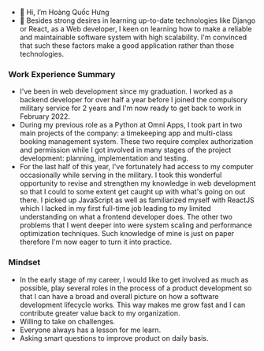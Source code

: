 - 👋 Hi, I’m Hoàng Quốc Hưng
- 🌱 Besides strong desires in learning up-to-date technologies like Django or React, as a Web developer, I keen on learning how to make a reliable and maintainable software system with high scalability. I'm convinced that such these factors make a good application rather than those technologies.

### Work Experience Summary

- I've been in web development since my graduation. I worked as a backend developer for over half a year before I joined the compulsory military service for 2 years and I'm now ready to get back to work in February 2022. 
- During my previous role as a Python at Omni Apps, I took part in two main projects of the company: a timekeeping app and multi-class booking management system. These two require complex authorization and permission while I got involved in many stages of the project development: planning, implementation and testing.
- For the last half of this year, I've fortunately had access to my computer occasionally while serving in the military. I took this wonderful opportunity to revise and strengthen my knowledge in web development so that I could to some extent get caught up with what's going on out there. I picked up JavaScript as well as familiarized myself with ReactJS which I lacked in my first full-time job leading to my limited understanding on what a frontend developer does. The other two problems that I went deeper into were system scaling and performance optimization techniques. Such knowledge of mine is just on paper therefore I'm now eager to turn it into practice.

### Mindset
- In the early stage of my career, I would like to get involved as much as possible, play several roles in the process of a product development so that I can have a broad and overall picture on how a software development lifecycle works. This way makes me grow fast and I can contribute greater value back to my organization.
- Willing to take on challenges. 
- Everyone always has a lesson for me learn.
- Asking smart questions to improve product on daily basis.


<!---
hoangquochung1110/hoangquochung1110 is a ✨ special ✨ repository because its `README.md` (this file) appears on your GitHub profile.
You can click the Preview link to take a look at your changes.
--->
